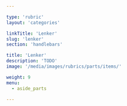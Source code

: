 ```yaml
---

type: 'rubric'
layout: 'categories'

linkTitle: 'Lenker'
slug: 'lenker'
section: 'handlebars'

title: 'Lenker' 
description: 'TODO'
image: '/media/images/rubrics/parts/items/'

weight: 9
menu:
  - aside_parts

---
```

